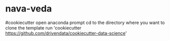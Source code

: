 # nava-veda
#cookiecutter
open anaconda prompt
cd to the directory where you want to clone the template
run 'cookiecutter https://github.com/drivendata/cookiecutter-data-science'
